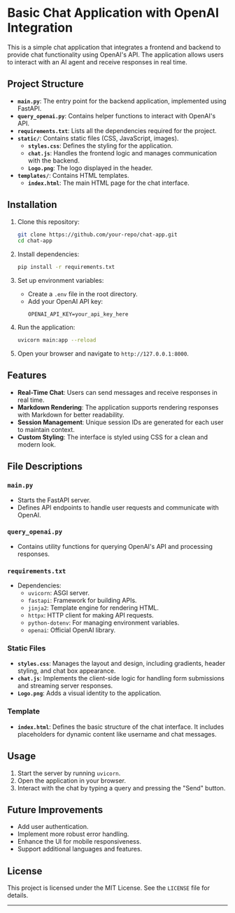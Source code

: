 
# Basic Chat Application with OpenAI Integration

This is a simple chat application that integrates a frontend and backend to provide chat functionality using OpenAI's API. The application allows users to interact with an AI agent and receive responses in real time.

## Project Structure

- **`main.py`**: The entry point for the backend application, implemented using FastAPI.
- **`query_openai.py`**: Contains helper functions to interact with OpenAI's API.
- **`requirements.txt`**: Lists all the dependencies required for the project.
- **`static/`**: Contains static files (CSS, JavaScript, images).
  - **`styles.css`**: Defines the styling for the application.
  - **`chat.js`**: Handles the frontend logic and manages communication with the backend.
  - **`Logo.png`**: The logo displayed in the header.
- **`templates/`**: Contains HTML templates.
  - **`index.html`**: The main HTML page for the chat interface.

## Installation

1. Clone this repository:
   ```bash
   git clone https://github.com/your-repo/chat-app.git
   cd chat-app
   ```

2. Install dependencies:
   ```bash
   pip install -r requirements.txt
   ```

3. Set up environment variables:
   - Create a `.env` file in the root directory.
   - Add your OpenAI API key:
     ```env
     OPENAI_API_KEY=your_api_key_here
     ```

4. Run the application:
   ```bash
   uvicorn main:app --reload
   ```

5. Open your browser and navigate to `http://127.0.0.1:8000`.

## Features

- **Real-Time Chat**: Users can send messages and receive responses in real time.
- **Markdown Rendering**: The application supports rendering responses with Markdown for better readability.
- **Session Management**: Unique session IDs are generated for each user to maintain context.
- **Custom Styling**: The interface is styled using CSS for a clean and modern look.

## File Descriptions

### `main.py`
- Starts the FastAPI server.
- Defines API endpoints to handle user requests and communicate with OpenAI.

### `query_openai.py`
- Contains utility functions for querying OpenAI's API and processing responses.

### `requirements.txt`
- Dependencies:
  - `uvicorn`: ASGI server.
  - `fastapi`: Framework for building APIs.
  - `jinja2`: Template engine for rendering HTML.
  - `httpx`: HTTP client for making API requests.
  - `python-dotenv`: For managing environment variables.
  - `openai`: Official OpenAI library.

### Static Files
- **`styles.css`**: Manages the layout and design, including gradients, header styling, and chat box appearance.
- **`chat.js`**: Implements the client-side logic for handling form submissions and streaming server responses.
- **`Logo.png`**: Adds a visual identity to the application.

### Template
- **`index.html`**: Defines the basic structure of the chat interface. It includes placeholders for dynamic content like username and chat messages.

## Usage

1. Start the server by running `uvicorn`.
2. Open the application in your browser.
3. Interact with the chat by typing a query and pressing the "Send" button.

## Future Improvements

- Add user authentication.
- Implement more robust error handling.
- Enhance the UI for mobile responsiveness.
- Support additional languages and features.

## License

This project is licensed under the MIT License. See the `LICENSE` file for details.

---
